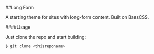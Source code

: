##Long Form

A starting theme for sites with long-form content. Built on BassCSS.

####Usage

Just clone the repo and start building:

```bash
$ git clone <thisreponame>
```


